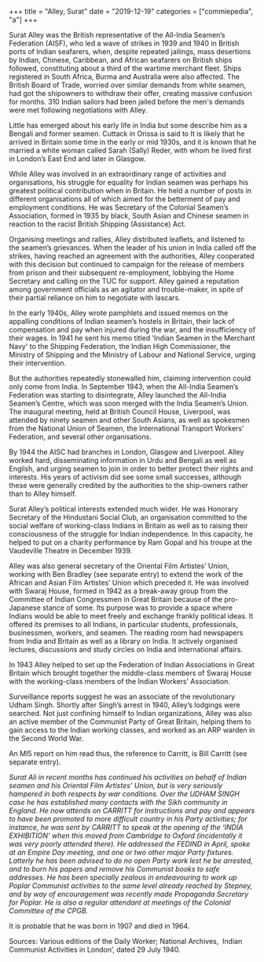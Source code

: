 +++
title = "Alley, Surat"
date = "2019-12-19"
categories = ["commiepedia", "a"]
+++

Surat Alley was the British representative of the All-India Seamen’s Federation (AISF), who led a wave of strikes in 1939 and 1940 in British ports of Indian seafarers, when, despite repeated jailings, mass desertions by Indian, Chinese, Caribbean, and African seafarers on British ships followed, constituting about a third of the wartime merchant fleet. Ships registered in South Africa, Burma and Australia were also affected. The British Board of Trade, worried over similar demands from white seamen, had got the shipowners to withdraw their offer, creating massive confusion for months. 310 Indian sailors had been jailed before the men's demands were met following negotiations with Alley. 

Little has emerged about his early life in India but some describe him as a Bengali and former seamen. Cuttack in Orissa is said to It is likely that he arrived in Britain some time in the early or mid 1930s, and it is known that he married a white woman called Sarah (Sally) Reder, with whom he lived first in London’s East End and later in Glasgow.

While Alley was involved in an extraordinary range of activities and organisations, his struggle for equality for Indian seamen was perhaps his greatest political contribution when in Britain. He held a number of posts in different organisations all of which aimed for the betterment of pay and employment conditions. He was Secretary of the Colonial Seamen’s Association, formed in 1935 by black, South Asian and Chinese seamen in reaction to the racist British Shipping (Assistance) Act.

Organising meetings and rallies, Alley distributed leaflets, and listened to the seamen’s grievances. When the leader of his union in India called off the strikes, having reached an agreement with the authorities, Alley cooperated with this decision but continued to campaign for the release of members from prison and their subsequent re-employment, lobbying the Home Secretary and calling on the TUC for support. Alley gained a reputation among government officials as an agitator and trouble-maker, in spite of their partial reliance on him to negotiate with lascars.

In the early 1940s, Alley wrote pamphlets and issued memos on the appalling conditions of Indian seamen’s hostels in Britain, their lack of compensation and pay when injured during the war, and the insufficiency of their wages. In 1941 he sent his memo titled 'Indian Seamen in the Merchant Navy' to the Shipping Federation, the Indian High Commissioner, the Ministry of Shipping and the Ministry of Labour and National Service, urging their intervention. 

But the authorities repeatedly stonewalled him, claiming intervention could only come from India. In September 1943, when the All-India Seamen’s Federation was starting to disintegrate, Alley launched the All-India Seamen’s Centre, which was soon merged with the India Seamen’s Union. The inaugural meeting, held at British Council House, Liverpool, was attended by ninety seamen and other South Asians, as well as spokesmen from the National Union of Seamen, the International Transport Workers’ Federation, and several other organisations.

By 1944 the AISC had branches in London, Glasgow and Liverpool. Alley worked hard, disseminating information in Urdu and Bengali as well as English, and urging seamen to join in order to better protect their rights and interests. His years of activism did see some small successes, although these were generally credited by the authorities to the ship-owners rather than to Alley himself.

Surat Alley’s political interests extended much wider. He was Honorary Secretary of the Hindustani Social Club, an organisation committed to the social welfare of working-class Indians in Britain as well as to raising their consciousness of the struggle for Indian independence. In this capacity, he helped to put on a charity performance by Ram Gopal and his troupe at the Vaudeville Theatre in December 1939. 

Alley was also general secretary of the Oriental Film Artistes’ Union, working with Ben Bradley (see separate entry) to extend the work of the African and Asian Film Artistes’ Union which preceded it. He was involved with Swaraj House, formed in 1942 as a break-away group from the Committee of Indian Congressmen in Great Britain because of the pro-Japanese stance of some. Its purpose was to provide a space where Indians would be able to meet freely and exchange frankly political ideas. It offered its premises to all Indians, in particular students, professionals, businessmen, workers, and seamen. The reading room had newspapers from India and Britain as well as a library on India. It actively organised lectures, discussions and study circles on India and international affairs. 

In 1943 Alley helped to set up the Federation of Indian Associations in Great Britain which brought together the middle-class members of Swaraj House with the working-class members of the Indian Workers’ Association. 

Surveillance reports suggest he was an associate of the revolutionary Udham Singh. Shortly after Singh’s arrest in 1940, Alley’s lodgings were searched. Not just confining himself to Indian organizations, Alley was also an active member of the Communist Party of Great Britain, helping them to gain access to the Indian working classes, and worked as an ARP warden in the Second World War.

An MI5 report on him read thus, the reference to Carritt, is Bill Carritt (see separate entry). 

_Surat Ali in recent months has continued his activities on behalf of Indian seamen and his Oriental Film Artistes’ Union, but is very seriously hampered in both respects by war conditions. Over the UDHAM SINGH case he has established many contacts with the Sikh community in England. He now attends on CARRITT for instructions and pay and appears to have been promoted to more difficult country in his Party activities; for instance, he was sent by CARRITT to speak at the opening of the ‘INDIA EXHIBITION’ when this moved from Cambridge to Oxford (incidentally it was very poorly attended there). He addressed the FEDIND in April, spoke at an Empire Day meeting, and one or two other major Party fixtures. Latterly he has been advised to do no open Party work lest he be arrested, and to burn his papers and remove his Communist books to safe addresses. He has been specially zealous in endeavouring to work up Poplar Communist activities to the same level already reached by Stepney, and by way of encouragement was recently made Propaganda Secretary for Poplar. He is also a regular attendant at meetings of the Colonial Committee of the CPGB._  

It is probable that he was born in 1907 and died in 1964.   

Sources: Various editions of the Daily Worker; National Archives,  Indian Communist Activities in London’, dated 29 July 1940.
